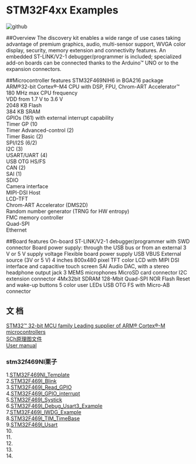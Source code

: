 # STM32F4xx Examples


![github](https://github.com/TyMaker/STM32F4xx/blob/master/STM32F469I-DISCO/Documentation/Picture/en.stm32f469i-disco.jpg "github")

##Overview
The discovery kit enables a wide range of use cases taking advantage of premium graphics, audio, multi-sensor support, WVGA color display, security, memory extension and connectivity features. An embedded ST-LINK/V2-1 debugger/programmer is included; specialized add-on boards can be connected thanks to the Arduino™ UNO or to the expansion connectors.



##Microcontroller features
STM32F469NIH6 in BGA216 package <br>
ARM®32-bit Cortex®-M4 CPU with DSP, FPU, Chrom-ART Accelerator™ <br>
180 MHz max CPU frequency <br>
VDD from 1.7 V to 3.6 V <br>
2048 KB Flash <br>
384 KB SRAM <br>
GPIOs (161) with external interrupt capability <br>
Timer GP (10 <br>
Timer Advanced-control (2) <br>
Timer Basic (2) <br>
SPI/I2S (6/2) <br>
I2C (3) <br>
USART/UART (4) <br>
USB OTG HS/FS <br>
CAN (2) <br>
SAI (1) <br>
SDIO <br>
Camera interface <br>
MIPI-DSI Host <br>
LCD-TFT <br>
Chrom-ART Accelerator (DMS2D) <br>
Random number generator (TRNG for HW entropy) <br>
FMC memory controller <br>
Quad-SPI <br>
Ethernet <br>


##Board features
On-board ST-LINK/V2-1 debugger/programmer with SWD connector Board power supply: through the USB bus or from an external 3 V or 5 V supply voltage
Flexible board power supply
USB VBUS
External source (3V or 5 V)
4 inches 800x480 pixel TFT color LCD with MIPI DSI interface and capacitive touch screen
SAI Audio DAC, with a stereo headphone output jack
3 MEMS microphones
MicroSD card connector
I2C extension connector
4Mx32bit SDRAM
128-Mbit Quad-SPI NOR Flash
Reset and wake-up buttons
5 color user LEDs
USB OTG FS with Micro-AB connector

## 文 档
[STM32™ 32-bit MCU family Leading supplier of ARM® Cortex®-M microcontrollers
](https://github.com/TyMaker/STM32F4xx/tree/master/STM32F469I-DISCO/Documentation/en.brstm32.pdf)<br />
[SCh原理图文件](https://github.com/TyMaker/STM32F4xx/tree/master/STM32F469I-DISCO/Documentation/STM32F469I-DISCO-sch.pdf)<br />
[User manual ](https://github.com/TyMaker/STM32F4xx/blob/master/STM32F469I-DISCO/Documentation/en.DM00236781.pdf)<br />


### stm32f469NI栗子
1.[STM32F469NI_Template](https://github.com/TyMaker/STM32F4xx/tree/master/STM32F469I-DISCO/Projects/STM32F469I_Template)<br />
2.[STM32F469I_Blink](https://github.com/TyMaker/STM32F4xx/tree/master/STM32F469I-DISCO/Projects/STM32F469I_Blink)<br />
3.[STM32F469I_Read_GPIO](https://github.com/TyMaker/STM32F4xx/tree/master/STM32F469I-DISCO/Projects/STM32F469I_Read_GPIO)<br />
4.[STM32F469I_GPIO_interrupt](https://github.com/TyMaker/STM32F4xx/tree/master/STM32F469I-DISCO/Projects/STM32F469I_GPIO_interrupt)<br />
5.[STM32F469I_Systick](https://github.com/TyMaker/STM32F4xx/tree/master/STM32F469I-DISCO/Projects/STM32F469I_Systick)<br />
6.[STM32F469I_Debug_Usart3_Example](https://github.com/TyMaker/STM32F4xx/tree/master/STM32F469I-DISCO/Projects/STM32F469I_Debug_Usart3_Example)<br />
7.[STM32F469I_IWDG_Example](https://github.com/TyMaker/STM32F4xx/tree/master/STM32F469I-DISCO/Projects/STM32F469I_IWDG_Example)<br />
8.[STM32F469I_TIM_TimeBase](https://github.com/TyMaker/STM32F4xx/tree/master/STM32F469I-DISCO/Projects/STM32F469I_TIM_TimeBase)<br />
9.[STM32F469I_Usart](https://github.com/TyMaker/STM32F4xx/tree/master/STM32F469I-DISCO/Projects/STM32F469I_Usart)<br />
10.[]()<br />
11.[]()<br />
12.[]()<br />
13.[]()<br />
14.[]()<br />